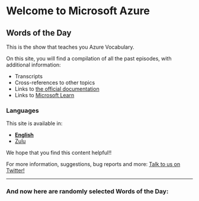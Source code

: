 ﻿# Welcome to Microsoft Azure
## Words of the Day

This is the show that teaches you Azure Vocabulary.

On this site, you will find a compilation of all the past episodes, with additional information:

- Transcripts
- Cross-references to other topics
- Links to [the official documentation](http://gslb.ch/453)
- Links to [Microsoft Learn](http://gslb.ch/452)

### Languages

This site is available in:

- **[English](/en)**
- [Zulu](/zu)

We hope that you find this content helpful!! 

For more information, suggestions, bug reports and more: [Talk to us on Twitter!](https://twitter.com/AzWordsOfTheDay)

<hr />

### And now here are randomly selected Words of the Day: